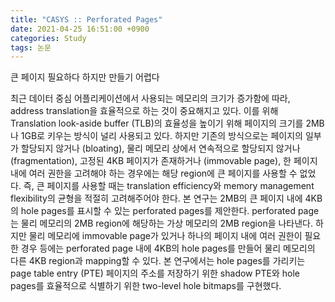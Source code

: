 ```yaml
---
title: "CASYS :: Perforated Pages"
date: 2021-04-25 16:51:00 +0900
categories: Study
tags: 논문
---
```


큰 페이지 필요하다
하지만 만들기 어렵다

최근 데이터 중심 어플리케이션에서 사용되는 메모리의 크기가 증가함에 따라, address translation을 효율적으로 하는 것이 중요해지고 있다. 이를 위해 Translation look-aside buffer (TLB)의 효율성을 높이기 위해 페이지의 크기를 2MB나 1GB로 키우는 방식이 널리 사용되고 있다. 하지만 기존의 방식으로는 페이지의 일부가 할당되지 않거나 (bloating), 물리 메모리 상에서 연속적으로 할당되지 않거나 (fragmentation), 고정된 4KB 페이지가 존재하거나 (immovable page), 한 페이지 내에 여러 권한을 고려해야 하는 경우에는 해당 region에 큰 페이지를 사용할 수 없었다. 즉, 큰 페이지를 사용할 때는 translation efficiency와 memory management flexibility의 균형을 적절히 고려해주어야 한다.
본 연구는 2MB의 큰 페이지 내에 4KB의 hole pages를 표시할 수 있는 perforated pages를 제안한다. perforated page는 물리 메모리의 2MB region에 해당하는 가상 메모리의 2MB region을 나타낸다. 하지만 물리 메모리에 immovable page가 있거나 하나의 페이지 내에 여러 권한이 필요한 경우 등에는 perforated page 내에 4KB의 hole pages를 만들어 물리 메모리의 다른 4KB region과 mapping할 수 있다. 본 연구에서는 hole pages를 가리키는 page table entry (PTE) 페이지의 주소를 저장하기 위한 shadow PTE와 hole pages를 효율적으로 식별하기 위한 two-level hole bitmaps를 구현했다.